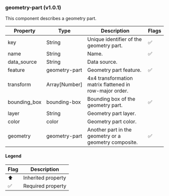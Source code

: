 ### geometry-part (v1.0.1)
This component describes a geometry part.

| Property | Type | Description | Flags |
|---|---|---|---|
| key | String | Unique identifier of the geometry part. | ✅ |
| name | String | Name. | ✅ |
| data_source | String | Data source. |  |
| feature | geometry-part | Geometry part feature. | ✅ |
| transform | Array[Number] | 4x4 transformation matrix flattened in row-major order. |  |
| bounding_box | bounding-box | Bounding box of the geometry part. | ✅ |
| layer | String | Geometry part layer. |  |
| color | color | Geometry part color. |  |
| geometry | geometry-part | Another part in the geometry or a geometry composite. | ✅ |


#### Legend

| Flag | Description |
| --- | --- |
| ⬆️ | Inherited property |
| ✅ | Required property |


